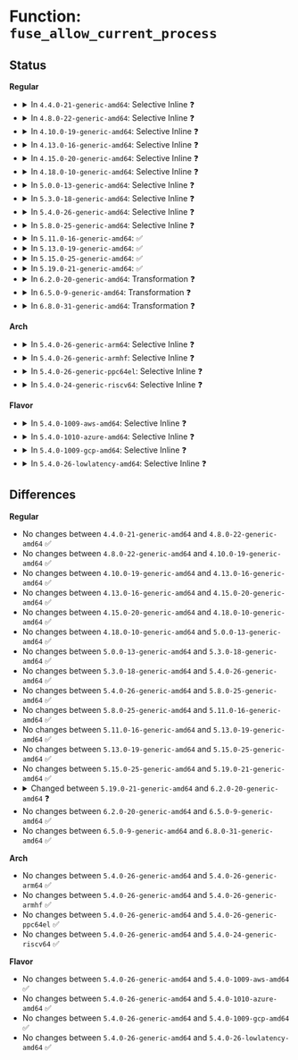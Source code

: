 # Function: <code>fuse_allow_current_process</code>

## Status
<b>Regular</b>
<ul>
<li>
<details>
<summary>In <code>4.4.0-21-generic-amd64</code>: Selective Inline ❓</summary>

```c
int fuse_allow_current_process(struct fuse_conn * fc)
```

```json
{
  "name": "fuse_allow_current_process",
  "collision_type": "Unique Global",
  "inline_type": "Selective",
  "funcs": [
    {
      "addr": 18446744071582073392,
      "name": "fuse_allow_current_process",
      "external": true,
      "loc": "fs/fuse/dir.c:1013",
      "file": "fs/fuse/dir.c",
      "inline": "not declared, inlined",
      "caller_inline": [],
      "caller_func": [
        "fs/fuse/dir.c:fuse_listxattr",
        "fs/fuse/dir.c:fuse_getattr",
        "fs/fuse/dir.c:fuse_permission",
        "fs/fuse/dir.c:fuse_setattr",
        "fs/fuse/file.c:fuse_ioctl_common",
        "fs/fuse/inode.c:fuse_statfs"
      ]
    }
  ],
  "symbols": [
    {
      "addr": 18446744071582073392,
      "name": "fuse_allow_current_process",
      "section": ".text",
      "bind": "STB_GLOBAL",
      "size": 92
    }
  ]
}
```
</details>
</li>
<li>
<details>
<summary>In <code>4.8.0-22-generic-amd64</code>: Selective Inline ❓</summary>

```c
int fuse_allow_current_process(struct fuse_conn * fc)
```

```json
{
  "name": "fuse_allow_current_process",
  "collision_type": "Unique Global",
  "inline_type": "Selective",
  "funcs": [
    {
      "addr": 18446744071582288016,
      "name": "fuse_allow_current_process",
      "external": true,
      "loc": "fs/fuse/dir.c:1018",
      "file": "fs/fuse/dir.c",
      "inline": "not declared, inlined",
      "caller_inline": [],
      "caller_func": [
        "fs/fuse/dir.c:fuse_listxattr",
        "fs/fuse/dir.c:fuse_getattr",
        "fs/fuse/dir.c:fuse_setattr",
        "fs/fuse/dir.c:fuse_permission",
        "fs/fuse/file.c:fuse_ioctl_common",
        "fs/fuse/inode.c:fuse_statfs"
      ]
    }
  ],
  "symbols": [
    {
      "addr": 18446744071582288016,
      "name": "fuse_allow_current_process",
      "section": ".text",
      "bind": "STB_GLOBAL",
      "size": 88
    }
  ]
}
```
</details>
</li>
<li>
<details>
<summary>In <code>4.10.0-19-generic-amd64</code>: Selective Inline ❓</summary>

```c
int fuse_allow_current_process(struct fuse_conn * fc)
```

```json
{
  "name": "fuse_allow_current_process",
  "collision_type": "Unique Global",
  "inline_type": "Selective",
  "funcs": [
    {
      "addr": 18446744071582376496,
      "name": "fuse_allow_current_process",
      "external": true,
      "loc": "fs/fuse/dir.c:1032",
      "file": "fs/fuse/dir.c",
      "inline": "not declared, inlined",
      "caller_inline": [],
      "caller_func": [
        "fs/fuse/dir.c:fuse_getattr",
        "fs/fuse/dir.c:fuse_setattr",
        "fs/fuse/dir.c:fuse_permission",
        "fs/fuse/file.c:fuse_ioctl_common",
        "fs/fuse/inode.c:fuse_statfs",
        "fs/fuse/xattr.c:fuse_listxattr"
      ]
    }
  ],
  "symbols": [
    {
      "addr": 18446744071582376496,
      "name": "fuse_allow_current_process",
      "section": ".text",
      "bind": "STB_GLOBAL",
      "size": 91
    }
  ]
}
```
</details>
</li>
<li>
<details>
<summary>In <code>4.13.0-16-generic-amd64</code>: Selective Inline ❓</summary>

```c
int fuse_allow_current_process(struct fuse_conn * fc)
```

```json
{
  "name": "fuse_allow_current_process",
  "collision_type": "Unique Global",
  "inline_type": "Selective",
  "funcs": [
    {
      "addr": 18446744071582461216,
      "name": "fuse_allow_current_process",
      "external": true,
      "loc": "fs/fuse/dir.c:1032",
      "file": "fs/fuse/dir.c",
      "inline": "not declared, inlined",
      "caller_inline": [],
      "caller_func": [
        "fs/fuse/dir.c:fuse_getattr",
        "fs/fuse/dir.c:fuse_setattr",
        "fs/fuse/dir.c:fuse_permission",
        "fs/fuse/file.c:fuse_ioctl_common",
        "fs/fuse/inode.c:fuse_statfs",
        "fs/fuse/xattr.c:fuse_listxattr"
      ]
    }
  ],
  "symbols": [
    {
      "addr": 18446744071582461216,
      "name": "fuse_allow_current_process",
      "section": ".text",
      "bind": "STB_GLOBAL",
      "size": 92
    }
  ]
}
```
</details>
</li>
<li>
<details>
<summary>In <code>4.15.0-20-generic-amd64</code>: Selective Inline ❓</summary>

```c
int fuse_allow_current_process(struct fuse_conn * fc)
```

```json
{
  "name": "fuse_allow_current_process",
  "collision_type": "Unique Global",
  "inline_type": "Selective",
  "funcs": [
    {
      "addr": 18446744071582611936,
      "name": "fuse_allow_current_process",
      "external": true,
      "loc": "fs/fuse/dir.c:1028",
      "file": "fs/fuse/dir.c",
      "inline": "not declared, inlined",
      "caller_inline": [],
      "caller_func": [
        "fs/fuse/dir.c:fuse_getattr",
        "fs/fuse/dir.c:fuse_setattr",
        "fs/fuse/dir.c:fuse_permission",
        "fs/fuse/file.c:fuse_ioctl_common",
        "fs/fuse/inode.c:fuse_statfs",
        "fs/fuse/xattr.c:fuse_listxattr"
      ]
    }
  ],
  "symbols": [
    {
      "addr": 18446744071582611936,
      "name": "fuse_allow_current_process",
      "section": ".text",
      "bind": "STB_GLOBAL",
      "size": 93
    }
  ]
}
```
</details>
</li>
<li>
<details>
<summary>In <code>4.18.0-10-generic-amd64</code>: Selective Inline ❓</summary>

```c
int fuse_allow_current_process(struct fuse_conn * fc)
```

```json
{
  "name": "fuse_allow_current_process",
  "collision_type": "Unique Global",
  "inline_type": "Selective",
  "funcs": [
    {
      "addr": 18446744071582805056,
      "name": "fuse_allow_current_process",
      "external": true,
      "loc": "fs/fuse/dir.c:1037",
      "file": "fs/fuse/dir.c",
      "inline": "not declared, inlined",
      "caller_inline": [],
      "caller_func": [
        "fs/fuse/dir.c:fuse_getattr",
        "fs/fuse/dir.c:fuse_setattr",
        "fs/fuse/dir.c:fuse_permission",
        "fs/fuse/file.c:fuse_ioctl_common",
        "fs/fuse/inode.c:fuse_statfs",
        "fs/fuse/xattr.c:fuse_listxattr"
      ]
    }
  ],
  "symbols": [
    {
      "addr": 18446744071582805056,
      "name": "fuse_allow_current_process",
      "section": ".text",
      "bind": "STB_GLOBAL",
      "size": 93
    }
  ]
}
```
</details>
</li>
<li>
<details>
<summary>In <code>5.0.0-13-generic-amd64</code>: Selective Inline ❓</summary>

```c
int fuse_allow_current_process(struct fuse_conn * fc)
```

```json
{
  "name": "fuse_allow_current_process",
  "collision_type": "Unique Global",
  "inline_type": "Selective",
  "funcs": [
    {
      "addr": 18446744071582907920,
      "name": "fuse_allow_current_process",
      "external": true,
      "loc": "fs/fuse/dir.c:1039",
      "file": "fs/fuse/dir.c",
      "inline": "not declared, inlined",
      "caller_inline": [],
      "caller_func": [
        "fs/fuse/dir.c:fuse_getattr",
        "fs/fuse/dir.c:fuse_setattr",
        "fs/fuse/dir.c:fuse_permission",
        "fs/fuse/file.c:fuse_ioctl_common",
        "fs/fuse/inode.c:fuse_statfs",
        "fs/fuse/xattr.c:fuse_listxattr"
      ]
    }
  ],
  "symbols": [
    {
      "addr": 18446744071582907920,
      "name": "fuse_allow_current_process",
      "section": ".text",
      "bind": "STB_GLOBAL",
      "size": 93
    }
  ]
}
```
</details>
</li>
<li>
<details>
<summary>In <code>5.3.0-18-generic-amd64</code>: Selective Inline ❓</summary>

```c
int fuse_allow_current_process(struct fuse_conn * fc)
```

```json
{
  "name": "fuse_allow_current_process",
  "collision_type": "Unique Global",
  "inline_type": "Selective",
  "funcs": [
    {
      "addr": 18446744071583087120,
      "name": "fuse_allow_current_process",
      "external": true,
      "loc": "fs/fuse/dir.c:1026",
      "file": "fs/fuse/dir.c",
      "inline": "not declared, inlined",
      "caller_inline": [],
      "caller_func": [
        "fs/fuse/dir.c:fuse_getattr",
        "fs/fuse/dir.c:fuse_setattr",
        "fs/fuse/dir.c:fuse_permission",
        "fs/fuse/file.c:fuse_ioctl_common",
        "fs/fuse/inode.c:fuse_statfs",
        "fs/fuse/xattr.c:fuse_listxattr"
      ]
    }
  ],
  "symbols": [
    {
      "addr": 18446744071583087120,
      "name": "fuse_allow_current_process",
      "section": ".text",
      "bind": "STB_GLOBAL",
      "size": 91
    }
  ]
}
```
</details>
</li>
<li>
<details>
<summary>In <code>5.4.0-26-generic-amd64</code>: Selective Inline ❓</summary>

```c
int fuse_allow_current_process(struct fuse_conn * fc)
```

```json
{
  "name": "fuse_allow_current_process",
  "collision_type": "Unique Global",
  "inline_type": "Selective",
  "funcs": [
    {
      "addr": 18446744071583192256,
      "name": "fuse_allow_current_process",
      "external": true,
      "loc": "fs/fuse/dir.c:1084",
      "file": "fs/fuse/dir.c",
      "inline": "not declared, inlined",
      "caller_inline": [],
      "caller_func": [
        "fs/fuse/dir.c:fuse_getattr",
        "fs/fuse/dir.c:fuse_setattr",
        "fs/fuse/dir.c:fuse_permission",
        "fs/fuse/file.c:fuse_ioctl_common",
        "fs/fuse/inode.c:fuse_statfs",
        "fs/fuse/xattr.c:fuse_listxattr"
      ]
    }
  ],
  "symbols": [
    {
      "addr": 18446744071583192256,
      "name": "fuse_allow_current_process",
      "section": ".text",
      "bind": "STB_GLOBAL",
      "size": 91
    }
  ]
}
```
</details>
</li>
<li>
<details>
<summary>In <code>5.8.0-25-generic-amd64</code>: Selective Inline ❓</summary>

```c
int fuse_allow_current_process(struct fuse_conn * fc)
```

```json
{
  "name": "fuse_allow_current_process",
  "collision_type": "Unique Global",
  "inline_type": "Selective",
  "funcs": [
    {
      "addr": 18446744071583512495,
      "name": "fuse_allow_current_process",
      "external": true,
      "loc": "fs/fuse/dir.c:1084",
      "file": "fs/fuse/dir.c",
      "inline": "not declared, inlined",
      "caller_inline": [
        "fs/fuse/dir.c:fuse_getattr"
      ],
      "caller_func": [
        "fs/fuse/dir.c:fuse_setattr",
        "fs/fuse/dir.c:fuse_permission",
        "fs/fuse/file.c:fuse_file_compat_ioctl",
        "fs/fuse/file.c:fuse_file_ioctl",
        "fs/fuse/inode.c:fuse_statfs",
        "fs/fuse/xattr.c:fuse_listxattr"
      ]
    }
  ],
  "symbols": [
    {
      "addr": 18446744071583517680,
      "name": "fuse_allow_current_process",
      "section": ".text",
      "bind": "STB_GLOBAL",
      "size": 91
    }
  ]
}
```
</details>
</li>
<li>
<details>
<summary>In <code>5.11.0-16-generic-amd64</code>: ✅</summary>

```c
int fuse_allow_current_process(struct fuse_conn * fc)
```

```json
{
  "name": "fuse_allow_current_process",
  "collision_type": "Unique Global",
  "inline_type": "No",
  "funcs": [
    {
      "addr": 18446744071583626688,
      "name": "fuse_allow_current_process",
      "external": true,
      "loc": "fs/fuse/dir.c:1184",
      "file": "fs/fuse/dir.c",
      "inline": "seen, unknown",
      "caller_inline": [],
      "caller_func": [
        "fs/fuse/dir.c:fuse_getattr",
        "fs/fuse/dir.c:fuse_setattr",
        "fs/fuse/dir.c:fuse_permission",
        "fs/fuse/file.c:fuse_file_compat_ioctl",
        "fs/fuse/file.c:fuse_file_ioctl",
        "fs/fuse/inode.c:fuse_statfs",
        "fs/fuse/xattr.c:fuse_listxattr"
      ]
    }
  ],
  "symbols": [
    {
      "addr": 18446744071583626688,
      "name": "fuse_allow_current_process",
      "section": ".text",
      "bind": "STB_GLOBAL",
      "size": 91
    }
  ]
}
```
</details>
</li>
<li>
<details>
<summary>In <code>5.13.0-19-generic-amd64</code>: ✅</summary>

```c
int fuse_allow_current_process(struct fuse_conn * fc)
```

```json
{
  "name": "fuse_allow_current_process",
  "collision_type": "Unique Global",
  "inline_type": "No",
  "funcs": [
    {
      "addr": 18446744071583649760,
      "name": "fuse_allow_current_process",
      "external": true,
      "loc": "fs/fuse/dir.c:1201",
      "file": "fs/fuse/dir.c",
      "inline": "seen, unknown",
      "caller_inline": [],
      "caller_func": [
        "fs/fuse/dir.c:fuse_getattr",
        "fs/fuse/dir.c:fuse_setattr",
        "fs/fuse/dir.c:fuse_permission",
        "fs/fuse/inode.c:fuse_statfs",
        "fs/fuse/xattr.c:fuse_listxattr",
        "fs/fuse/ioctl.c:fuse_file_compat_ioctl",
        "fs/fuse/ioctl.c:fuse_file_ioctl"
      ]
    }
  ],
  "symbols": [
    {
      "addr": 18446744071583649760,
      "name": "fuse_allow_current_process",
      "section": ".text",
      "bind": "STB_GLOBAL",
      "size": 91
    }
  ]
}
```
</details>
</li>
<li>
<details>
<summary>In <code>5.15.0-25-generic-amd64</code>: ✅</summary>

```c
int fuse_allow_current_process(struct fuse_conn * fc)
```

```json
{
  "name": "fuse_allow_current_process",
  "collision_type": "Unique Global",
  "inline_type": "No",
  "funcs": [
    {
      "addr": 18446744071584008816,
      "name": "fuse_allow_current_process",
      "external": true,
      "loc": "fs/fuse/dir.c:1149",
      "file": "fs/fuse/dir.c",
      "inline": "seen, unknown",
      "caller_inline": [],
      "caller_func": [
        "fs/fuse/dir.c:fuse_getattr",
        "fs/fuse/dir.c:fuse_setattr",
        "fs/fuse/dir.c:fuse_permission",
        "fs/fuse/inode.c:fuse_statfs",
        "fs/fuse/xattr.c:fuse_listxattr",
        "fs/fuse/ioctl.c:fuse_file_compat_ioctl",
        "fs/fuse/ioctl.c:fuse_file_ioctl"
      ]
    }
  ],
  "symbols": [
    {
      "addr": 18446744071584008816,
      "name": "fuse_allow_current_process",
      "section": ".text",
      "bind": "STB_GLOBAL",
      "size": 91
    }
  ]
}
```
</details>
</li>
<li>
<details>
<summary>In <code>5.19.0-21-generic-amd64</code>: ✅</summary>

```c
int fuse_allow_current_process(struct fuse_conn * fc)
```

```json
{
  "name": "fuse_allow_current_process",
  "collision_type": "Unique Global",
  "inline_type": "No",
  "funcs": [
    {
      "addr": 18446744071584593856,
      "name": "fuse_allow_current_process",
      "external": true,
      "loc": "fs/fuse/dir.c:1229",
      "file": "fs/fuse/dir.c",
      "inline": "seen, unknown",
      "caller_inline": [],
      "caller_func": [
        "fs/fuse/dir.c:fuse_getattr",
        "fs/fuse/dir.c:fuse_setattr",
        "fs/fuse/dir.c:fuse_permission",
        "fs/fuse/inode.c:fuse_statfs",
        "fs/fuse/xattr.c:fuse_listxattr",
        "fs/fuse/ioctl.c:fuse_file_compat_ioctl",
        "fs/fuse/ioctl.c:fuse_file_ioctl"
      ]
    }
  ],
  "symbols": [
    {
      "addr": 18446744071584593856,
      "name": "fuse_allow_current_process",
      "section": ".text",
      "bind": "STB_GLOBAL",
      "size": 121
    }
  ]
}
```
</details>
</li>
<li>
<details>
<summary>In <code>6.2.0-20-generic-amd64</code>: Transformation ❓</summary>

```c
bool fuse_allow_current_process(struct fuse_conn * fc)
```

```json
{
  "name": "fuse_allow_current_process",
  "collision_type": "Unique Global",
  "inline_type": "No",
  "funcs": [
    {
      "addr": 0,
      "name": "fuse_allow_current_process",
      "external": true,
      "loc": "fs/fuse/dir.c:1266",
      "file": "fs/fuse/dir.c",
      "inline": "seen, unknown",
      "caller_inline": [],
      "caller_func": [
        "fs/fuse/dir.c:fuse_getattr",
        "fs/fuse/dir.c:fuse_setattr",
        "fs/fuse/dir.c:fuse_permission",
        "fs/fuse/inode.c:fuse_statfs",
        "fs/fuse/xattr.c:fuse_listxattr",
        "fs/fuse/ioctl.c:fuse_priv_ioctl_prepare",
        "fs/fuse/ioctl.c:fuse_file_compat_ioctl",
        "fs/fuse/ioctl.c:fuse_file_ioctl"
      ]
    }
  ],
  "symbols": [
    {
      "addr": 18446744071596091013,
      "name": "fuse_allow_current_process.cold",
      "section": ".text",
      "bind": "STB_LOCAL",
      "size": 27
    },
    {
      "addr": 18446744071585272128,
      "name": "fuse_allow_current_process",
      "section": ".text",
      "bind": "STB_GLOBAL",
      "size": 161
    }
  ]
}
```
</details>
</li>
<li>
<details>
<summary>In <code>6.5.0-9-generic-amd64</code>: Transformation ❓</summary>

```c
bool fuse_allow_current_process(struct fuse_conn * fc)
```

```json
{
  "name": "fuse_allow_current_process",
  "collision_type": "Unique Global",
  "inline_type": "No",
  "funcs": [
    {
      "addr": 0,
      "name": "fuse_allow_current_process",
      "external": true,
      "loc": "fs/fuse/dir.c:1332",
      "file": "fs/fuse/dir.c",
      "inline": "seen, unknown",
      "caller_inline": [],
      "caller_func": [
        "fs/fuse/dir.c:fuse_getattr",
        "fs/fuse/dir.c:fuse_setattr",
        "fs/fuse/dir.c:fuse_permission",
        "fs/fuse/inode.c:fuse_statfs",
        "fs/fuse/xattr.c:fuse_listxattr",
        "fs/fuse/ioctl.c:fuse_priv_ioctl_prepare",
        "fs/fuse/ioctl.c:fuse_file_compat_ioctl",
        "fs/fuse/ioctl.c:fuse_file_ioctl"
      ]
    }
  ],
  "symbols": [
    {
      "addr": 18446744071596614405,
      "name": "fuse_allow_current_process.cold",
      "section": ".text",
      "bind": "STB_LOCAL",
      "size": 27
    },
    {
      "addr": 18446744071585502608,
      "name": "fuse_allow_current_process",
      "section": ".text",
      "bind": "STB_GLOBAL",
      "size": 161
    }
  ]
}
```
</details>
</li>
<li>
<details>
<summary>In <code>6.8.0-31-generic-amd64</code>: Transformation ❓</summary>

```c
bool fuse_allow_current_process(struct fuse_conn * fc)
```

```json
{
  "name": "fuse_allow_current_process",
  "collision_type": "Unique Global",
  "inline_type": "No",
  "funcs": [
    {
      "addr": 0,
      "name": "fuse_allow_current_process",
      "external": true,
      "loc": "fs/fuse/dir.c:1433",
      "file": "fs/fuse/dir.c",
      "inline": "seen, unknown",
      "caller_inline": [],
      "caller_func": [
        "fs/fuse/dir.c:fuse_getattr",
        "fs/fuse/dir.c:fuse_setattr",
        "fs/fuse/dir.c:fuse_permission",
        "fs/fuse/inode.c:fuse_statfs",
        "fs/fuse/xattr.c:fuse_listxattr",
        "fs/fuse/ioctl.c:fuse_priv_ioctl_prepare",
        "fs/fuse/ioctl.c:fuse_file_compat_ioctl",
        "fs/fuse/ioctl.c:fuse_file_ioctl"
      ]
    }
  ],
  "symbols": [
    {
      "addr": 18446744071597520310,
      "name": "fuse_allow_current_process.cold",
      "section": ".text",
      "bind": "STB_LOCAL",
      "size": 27
    },
    {
      "addr": 18446744071585739392,
      "name": "fuse_allow_current_process",
      "section": ".text",
      "bind": "STB_GLOBAL",
      "size": 161
    }
  ]
}
```
</details>
</li>
</ul>
<b>Arch</b>
<ul>
<li>
<details>
<summary>In <code>5.4.0-26-generic-arm64</code>: Selective Inline ❓</summary>

```c
int fuse_allow_current_process(struct fuse_conn * fc)
```

```json
{
  "name": "fuse_allow_current_process",
  "collision_type": "Unique Global",
  "inline_type": "Selective",
  "funcs": [
    {
      "addr": 18446603336494910496,
      "name": "fuse_allow_current_process",
      "external": true,
      "loc": "fs/fuse/dir.c:1084",
      "file": "fs/fuse/dir.c",
      "inline": "not declared, inlined",
      "caller_inline": [],
      "caller_func": [
        "fs/fuse/dir.c:fuse_getattr",
        "fs/fuse/dir.c:fuse_setattr",
        "fs/fuse/dir.c:fuse_permission",
        "fs/fuse/file.c:fuse_ioctl_common",
        "fs/fuse/inode.c:fuse_statfs",
        "fs/fuse/xattr.c:fuse_listxattr"
      ]
    }
  ],
  "symbols": [
    {
      "addr": 18446603336494910496,
      "name": "fuse_allow_current_process",
      "section": ".text",
      "bind": "STB_GLOBAL",
      "size": 164
    }
  ]
}
```
</details>
</li>
<li>
<details>
<summary>In <code>5.4.0-26-generic-armhf</code>: Selective Inline ❓</summary>

```c
int fuse_allow_current_process(struct fuse_conn * fc)
```

```json
{
  "name": "fuse_allow_current_process",
  "collision_type": "Unique Global",
  "inline_type": "Selective",
  "funcs": [
    {
      "addr": 3228322732,
      "name": "fuse_allow_current_process",
      "external": true,
      "loc": "fs/fuse/dir.c:1084",
      "file": "fs/fuse/dir.c",
      "inline": "not declared, inlined",
      "caller_inline": [],
      "caller_func": [
        "fs/fuse/dir.c:fuse_getattr",
        "fs/fuse/dir.c:fuse_setattr",
        "fs/fuse/dir.c:fuse_permission",
        "fs/fuse/file.c:fuse_ioctl_common",
        "fs/fuse/inode.c:fuse_statfs",
        "fs/fuse/xattr.c:fuse_listxattr"
      ]
    }
  ],
  "symbols": [
    {
      "addr": 3228322732,
      "name": "fuse_allow_current_process",
      "section": ".text",
      "bind": "STB_GLOBAL",
      "size": 160
    }
  ]
}
```
</details>
</li>
<li>
<details>
<summary>In <code>5.4.0-26-generic-ppc64el</code>: Selective Inline ❓</summary>

```c
int fuse_allow_current_process(struct fuse_conn * fc)
```

```json
{
  "name": "fuse_allow_current_process",
  "collision_type": "Unique Global",
  "inline_type": "Selective",
  "funcs": [
    {
      "addr": 13835058055288776400,
      "name": "fuse_allow_current_process",
      "external": true,
      "loc": "fs/fuse/dir.c:1084",
      "file": "fs/fuse/dir.c",
      "inline": "not declared, inlined",
      "caller_inline": [],
      "caller_func": [
        "fs/fuse/dir.c:fuse_getattr",
        "fs/fuse/dir.c:fuse_setattr",
        "fs/fuse/dir.c:fuse_permission",
        "fs/fuse/file.c:fuse_ioctl_common",
        "fs/fuse/inode.c:fuse_statfs",
        "fs/fuse/xattr.c:fuse_listxattr"
      ]
    }
  ],
  "symbols": [
    {
      "addr": 13835058055288776400,
      "name": "fuse_allow_current_process",
      "section": ".text",
      "bind": "STB_GLOBAL",
      "size": 188
    }
  ]
}
```
</details>
</li>
<li>
<details>
<summary>In <code>5.4.0-24-generic-riscv64</code>: Selective Inline ❓</summary>

```c
int fuse_allow_current_process(struct fuse_conn * fc)
```

```json
{
  "name": "fuse_allow_current_process",
  "collision_type": "Unique Global",
  "inline_type": "Selective",
  "funcs": [
    {
      "addr": 18446743936274221010,
      "name": "fuse_allow_current_process",
      "external": true,
      "loc": "fs/fuse/dir.c:1084",
      "file": "fs/fuse/dir.c",
      "inline": "not declared, inlined",
      "caller_inline": [],
      "caller_func": [
        "fs/fuse/dir.c:fuse_getattr",
        "fs/fuse/dir.c:fuse_setattr",
        "fs/fuse/dir.c:fuse_permission",
        "fs/fuse/file.c:fuse_ioctl_common",
        "fs/fuse/inode.c:fuse_statfs",
        "fs/fuse/xattr.c:fuse_listxattr"
      ]
    }
  ],
  "symbols": [
    {
      "addr": 18446743936274221010,
      "name": "fuse_allow_current_process",
      "section": ".text",
      "bind": "STB_GLOBAL",
      "size": 116
    }
  ]
}
```
</details>
</li>
</ul>
<b>Flavor</b>
<ul>
<li>
<details>
<summary>In <code>5.4.0-1009-aws-amd64</code>: Selective Inline ❓</summary>

```c
int fuse_allow_current_process(struct fuse_conn * fc)
```

```json
{
  "name": "fuse_allow_current_process",
  "collision_type": "Unique Global",
  "inline_type": "Selective",
  "funcs": [
    {
      "addr": 18446744071583160992,
      "name": "fuse_allow_current_process",
      "external": true,
      "loc": "fs/fuse/dir.c:1084",
      "file": "fs/fuse/dir.c",
      "inline": "not declared, inlined",
      "caller_inline": [],
      "caller_func": [
        "fs/fuse/dir.c:fuse_getattr",
        "fs/fuse/dir.c:fuse_setattr",
        "fs/fuse/dir.c:fuse_permission",
        "fs/fuse/file.c:fuse_ioctl_common",
        "fs/fuse/inode.c:fuse_statfs",
        "fs/fuse/xattr.c:fuse_listxattr"
      ]
    }
  ],
  "symbols": [
    {
      "addr": 18446744071583160992,
      "name": "fuse_allow_current_process",
      "section": ".text",
      "bind": "STB_GLOBAL",
      "size": 91
    }
  ]
}
```
</details>
</li>
<li>
<details>
<summary>In <code>5.4.0-1010-azure-amd64</code>: Selective Inline ❓</summary>

```c
int fuse_allow_current_process(struct fuse_conn * fc)
```

```json
{
  "name": "fuse_allow_current_process",
  "collision_type": "Unique Global",
  "inline_type": "Selective",
  "funcs": [
    {
      "addr": 18446744071583098144,
      "name": "fuse_allow_current_process",
      "external": true,
      "loc": "fs/fuse/dir.c:1084",
      "file": "fs/fuse/dir.c",
      "inline": "not declared, inlined",
      "caller_inline": [],
      "caller_func": [
        "fs/fuse/dir.c:fuse_getattr",
        "fs/fuse/dir.c:fuse_setattr",
        "fs/fuse/dir.c:fuse_permission",
        "fs/fuse/file.c:fuse_ioctl_common",
        "fs/fuse/inode.c:fuse_statfs",
        "fs/fuse/xattr.c:fuse_listxattr"
      ]
    }
  ],
  "symbols": [
    {
      "addr": 18446744071583098144,
      "name": "fuse_allow_current_process",
      "section": ".text",
      "bind": "STB_GLOBAL",
      "size": 91
    }
  ]
}
```
</details>
</li>
<li>
<details>
<summary>In <code>5.4.0-1009-gcp-amd64</code>: Selective Inline ❓</summary>

```c
int fuse_allow_current_process(struct fuse_conn * fc)
```

```json
{
  "name": "fuse_allow_current_process",
  "collision_type": "Unique Global",
  "inline_type": "Selective",
  "funcs": [
    {
      "addr": 18446744071583145024,
      "name": "fuse_allow_current_process",
      "external": true,
      "loc": "fs/fuse/dir.c:1084",
      "file": "fs/fuse/dir.c",
      "inline": "not declared, inlined",
      "caller_inline": [],
      "caller_func": [
        "fs/fuse/dir.c:fuse_getattr",
        "fs/fuse/dir.c:fuse_setattr",
        "fs/fuse/dir.c:fuse_permission",
        "fs/fuse/file.c:fuse_ioctl_common",
        "fs/fuse/inode.c:fuse_statfs",
        "fs/fuse/xattr.c:fuse_listxattr"
      ]
    }
  ],
  "symbols": [
    {
      "addr": 18446744071583145024,
      "name": "fuse_allow_current_process",
      "section": ".text",
      "bind": "STB_GLOBAL",
      "size": 91
    }
  ]
}
```
</details>
</li>
<li>
<details>
<summary>In <code>5.4.0-26-lowlatency-amd64</code>: Selective Inline ❓</summary>

```c
int fuse_allow_current_process(struct fuse_conn * fc)
```

```json
{
  "name": "fuse_allow_current_process",
  "collision_type": "Unique Global",
  "inline_type": "Selective",
  "funcs": [
    {
      "addr": 18446744071583238576,
      "name": "fuse_allow_current_process",
      "external": true,
      "loc": "fs/fuse/dir.c:1084",
      "file": "fs/fuse/dir.c",
      "inline": "not declared, inlined",
      "caller_inline": [],
      "caller_func": [
        "fs/fuse/dir.c:fuse_getattr",
        "fs/fuse/dir.c:fuse_setattr",
        "fs/fuse/dir.c:fuse_permission",
        "fs/fuse/file.c:fuse_ioctl_common",
        "fs/fuse/inode.c:fuse_statfs",
        "fs/fuse/xattr.c:fuse_listxattr"
      ]
    }
  ],
  "symbols": [
    {
      "addr": 18446744071583238576,
      "name": "fuse_allow_current_process",
      "section": ".text",
      "bind": "STB_GLOBAL",
      "size": 91
    }
  ]
}
```
</details>
</li>
</ul>

## Differences
<b>Regular</b>
<ul>
<li>
No changes between <code>4.4.0-21-generic-amd64</code> and <code>4.8.0-22-generic-amd64</code> ✅
</li>
<li>
No changes between <code>4.8.0-22-generic-amd64</code> and <code>4.10.0-19-generic-amd64</code> ✅
</li>
<li>
No changes between <code>4.10.0-19-generic-amd64</code> and <code>4.13.0-16-generic-amd64</code> ✅
</li>
<li>
No changes between <code>4.13.0-16-generic-amd64</code> and <code>4.15.0-20-generic-amd64</code> ✅
</li>
<li>
No changes between <code>4.15.0-20-generic-amd64</code> and <code>4.18.0-10-generic-amd64</code> ✅
</li>
<li>
No changes between <code>4.18.0-10-generic-amd64</code> and <code>5.0.0-13-generic-amd64</code> ✅
</li>
<li>
No changes between <code>5.0.0-13-generic-amd64</code> and <code>5.3.0-18-generic-amd64</code> ✅
</li>
<li>
No changes between <code>5.3.0-18-generic-amd64</code> and <code>5.4.0-26-generic-amd64</code> ✅
</li>
<li>
No changes between <code>5.4.0-26-generic-amd64</code> and <code>5.8.0-25-generic-amd64</code> ✅
</li>
<li>
No changes between <code>5.8.0-25-generic-amd64</code> and <code>5.11.0-16-generic-amd64</code> ✅
</li>
<li>
No changes between <code>5.11.0-16-generic-amd64</code> and <code>5.13.0-19-generic-amd64</code> ✅
</li>
<li>
No changes between <code>5.13.0-19-generic-amd64</code> and <code>5.15.0-25-generic-amd64</code> ✅
</li>
<li>
No changes between <code>5.15.0-25-generic-amd64</code> and <code>5.19.0-21-generic-amd64</code> ✅
</li>
<li>
<details>
<summary>Changed between <code>5.19.0-21-generic-amd64</code> and <code>6.2.0-20-generic-amd64</code> ❓</summary>
<ul>
<li>
<b>Return type changed. </b>
<code>int</code> ➡️ <code>bool</code>
</li>
</ul>
</details>
</li>
<li>
No changes between <code>6.2.0-20-generic-amd64</code> and <code>6.5.0-9-generic-amd64</code> ✅
</li>
<li>
No changes between <code>6.5.0-9-generic-amd64</code> and <code>6.8.0-31-generic-amd64</code> ✅
</li>
</ul>
<b>Arch</b>
<ul>
<li>
No changes between <code>5.4.0-26-generic-amd64</code> and <code>5.4.0-26-generic-arm64</code> ✅
</li>
<li>
No changes between <code>5.4.0-26-generic-amd64</code> and <code>5.4.0-26-generic-armhf</code> ✅
</li>
<li>
No changes between <code>5.4.0-26-generic-amd64</code> and <code>5.4.0-26-generic-ppc64el</code> ✅
</li>
<li>
No changes between <code>5.4.0-26-generic-amd64</code> and <code>5.4.0-24-generic-riscv64</code> ✅
</li>
</ul>
<b>Flavor</b>
<ul>
<li>
No changes between <code>5.4.0-26-generic-amd64</code> and <code>5.4.0-1009-aws-amd64</code> ✅
</li>
<li>
No changes between <code>5.4.0-26-generic-amd64</code> and <code>5.4.0-1010-azure-amd64</code> ✅
</li>
<li>
No changes between <code>5.4.0-26-generic-amd64</code> and <code>5.4.0-1009-gcp-amd64</code> ✅
</li>
<li>
No changes between <code>5.4.0-26-generic-amd64</code> and <code>5.4.0-26-lowlatency-amd64</code> ✅
</li>
</ul>
